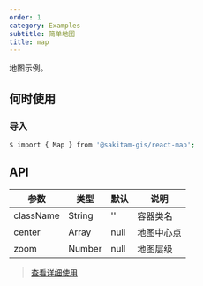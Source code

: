 ```yaml
---
order: 1
category: Examples
subtitle: 简单地图
title: map
---
```


地图示例。

## 何时使用

### 导入

```bash
$ import { Map } from '@sakitam-gis/react-map';
```

## API


|   参数    |   类型   |   默认  |   说明     |
|-----------|----------|------------|-------------------|
| className  | String   |  ''      | 容器类名 |
| center  | Array   |  null      | 地图中心点 |
| zoom  | Number   |  null      | 地图层级 |

> [查看详细使用](http://maptalks.org/maptalks.js/api/0.x/Map.html)
